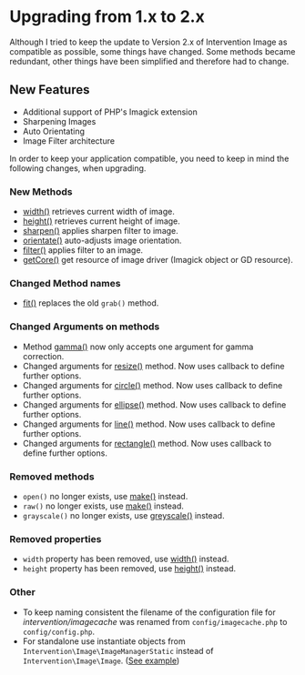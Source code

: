 # Upgrading from 1.x to 2.x

Although I tried to keep the update to Version 2.x of Intervention Image as compatible as possible, some things have changed. Some methods became redundant, other things have been simplified and therefore had to change. 

## New Features

- Additional support of PHP's Imagick extension
- Sharpening Images
- Auto Orientating
- Image Filter architecture

In order to keep your application compatible, you need to keep in mind the following changes, when upgrading.

### New Methods

* [width()](/api/width) retrieves current width of image.
* [height()](/api/height) retrieves current height of image.
* [sharpen()](/api/sharpen) applies sharpen filter to image.
* [orientate()](/api/orientate) auto-adjusts image orientation.
* [filter()](/api/filter) applies filter to an image.
* [getCore()](/api/getCore) get resource of image driver (Imagick object or GD resource).

### Changed Method names

* [fit()](/api/fit) replaces the old ```grab()``` method.

### Changed Arguments on methods

* Method [gamma()](/api/gamma) now only accepts one argument for gamma correction. 
* Changed arguments for [resize()](/api/resize) method. Now uses callback to define further options. 
* Changed arguments for [circle()](/api/circle) method. Now uses callback to define further options.
* Changed arguments for [ellipse()](/api/ellipse) method. Now uses callback to define further options.
* Changed arguments for [line()](/api/line) method. Now uses callback to define further options.
* Changed arguments for [rectangle()](/api/rectangle) method. Now uses callback to define further options.

### Removed methods

* ```open()``` no longer exists, use [make()](/api/make) instead.
* ```raw()``` no longer exists, use [make()](/api/make) instead.
* ```grayscale()``` no longer exists, use [greyscale()](/api/greyscale) instead.

### Removed properties

* ```width``` property has been removed, use [width()](/api/width) instead.
* ```height``` property has been removed, use [height()](/api/height) instead.

### Other

* To keep naming consistent the filename of the configuration file for *intervention/imagecache* was renamed from `config/imagecache.php` to `config/config.php`.
* For standalone use instantiate objects from `Intervention\Image\ImageManagerStatic` instead of `Intervention\Image\Image`. ([See example](/getting_started/installation))
